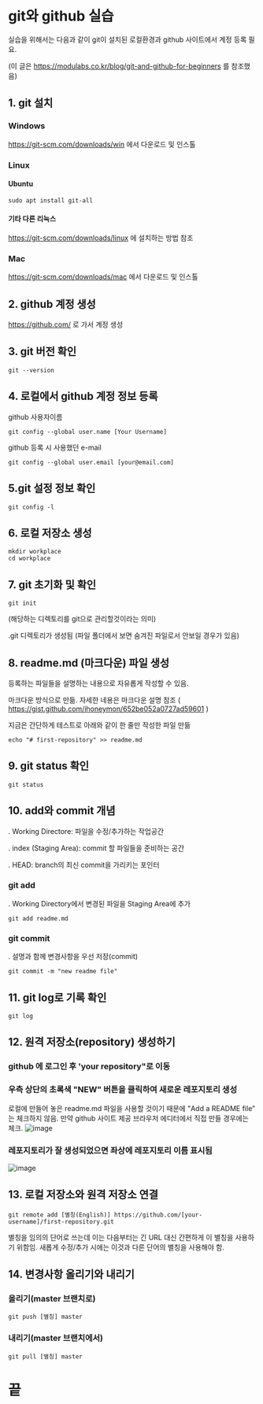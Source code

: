 # git와 github 실습
실습을 위해서는 다음과 같이 git이 설치된 로컬환경과 github 사이트에서 계정 등록 필요.

(이 글은 https://modulabs.co.kr/blog/git-and-github-for-beginners 를 참조했음)

## 1. git 설치 
### Windows
https://git-scm.com/downloads/win 에서 다운로드 및 인스톨
### Linux
#### Ubuntu
    sudo apt install git-all
#### 기타 다른 리눅스 
https://git-scm.com/downloads/linux 에 설치하는 방법 참조
### Mac
https://git-scm.com/downloads/mac 에서 다운로드 및 인스톨

## 2. github 계정 생성
https://github.com/ 로 가서 계정 생성 


## 3. git 버전 확인
    git --version

## 4. 로컬에서 github 계정 정보 등록
github 사용자이름

    git config --global user.name [Your Username]

github 등록 시 사용했던 e-mail

    git config --global user.email [your@email.com]


## 5.git 설정 정보 확인
    git config -l

## 6. 로컬 저장소 생성
    mkdir workplace
    cd workplace

## 7. git 초기화 및 확인
    git init
(해당하는 디렉토리를 git으로 관리할것이라는 의미)

.git 디렉토리가 생성됨
(파일 폴더에서 보면 숨겨진 파일로서 안보일 경우가 있음)

## 8. readme.md (마크다운) 파일 생성
등록하는 파일들을 설명하는 내용으로 자유롭게 작성할 수 있음.

마크다운 방식으로 만듦. 자세한 네용은 마크다운 설명 참조 ( https://gist.github.com/ihoneymon/652be052a0727ad59601 )

지금은 간단하게 테스트로 아래와 같이 한 줄만 작성한 파일 만듦

    echo "# first-repository" >> readme.md

## 9. git status 확인
    git status

## 10. add와 commit 개념
. Working Directore: 파일을 수정/추가하는 작업공간

. index (Staging Area): commit 할 파일들을 준비하는 공간

. HEAD: branch의 최신 commit을 가리키는 포인터

### git add
. Working Directory에서 변경된 파일을 Staging Area에 추가

    git add readme.md

### git commit
. 설명과 함께 변경사항을 우선 저장(commit)

    git commit -m "new readme file"

## 11. git log로 기록 확인
    git log

## 12. 원격 저장소(repository) 생성하기
### github 에 로그인 후 'your repository"로 이동
### 우측 상단의 초록색 "NEW" 버튼을 클릭하여 새로운 레포지토리 생성 
로컬에 만들어 놓은 readme.md 파일을 사용할 것이기 때문에 "Add a README file" 는 체크하지 않음. 만약 github 사이트 제공 브라우저 에디터에서 직접 만들 경우에는 체크.
![image](https://github.com/user-attachments/assets/5da70a82-125c-4946-a6df-a5bdcfe25e73)

### 레포지토리가 잘 생성되었으면 좌상에 레포지토리 이름 표시됨
![image](https://github.com/user-attachments/assets/468d6df6-485c-4f6f-ba6f-89564e5548fa)

## 13. 로컬 저장소와 원격 저장소 연결
    git remote add [별칭(English)] https://github.com/[your-username]/first-repository.git
별칭을 임의의 단어로 쓰는데 이는 다음부터는 긴 URL 대신 간편하게 이 별칭을 사용하기 위함임. 새롭게 수정/추가 시에는 이것과 다른 단어의 별칭을 사용해야 함.

## 14. 변경사항 올리기와 내리기
### 올리기(master 브랜치로)
    git push [별칭] master

### 내리기(master 브랜치에서)
    git pull [별칭] master

# 끝
